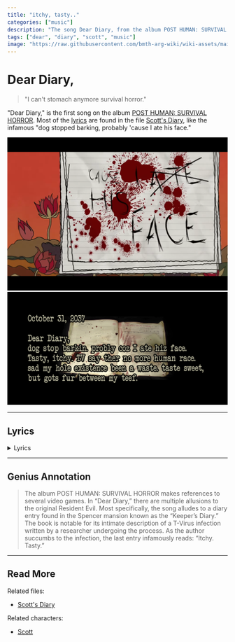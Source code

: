 ```yaml
---
title: "itchy, tasty.."
categories: ["music"]
description: "The song Dear Diary, from the album POST HUMAN: SURVIVAL HORROR."
tags: ["dear", "diary", "scott", "music"]
image: "https://raw.githubusercontent.com/bmth-arg-wiki/wiki-assets/main/music/ph1/album_cover_300.jpg"
---
```

# Dear Diary,

> "I can't stomach anymore survival horror."

"Dear Diary," is the first song on the album [POST HUMAN: SURVIVAL HORROR](ph-survival-horror). 
Most of the [lyrics](#lyrics) are found in the file [Scott's Diary](../for-sof/scott_personal_journal), like the infamous "dog stopped barking, probably 'cause I ate his face."

![atehisfacsong](https://raw.githubusercontent.com/bmth-arg-wiki/wiki-assets/main/music/ph1/dear-diary/atehisface.PNG)
![atehisfacediary](https://raw.githubusercontent.com/bmth-arg-wiki/wiki-assets/main/files/scott_diary/gallery/r.jpg)

***

## Lyrics

<details class="lyrics">
    <summary>Lyrics</summary>

Dear diary, I don't know what's going on, but something's up/
The dog won't stop barking and I think my TV is bust/
Every channel is the same, it's sending me insane/
And earlier, somebody bit me, what a fucking day/

The sky is falling, it's fucking boring/
I'm going braindead, isolated/
God is a shithead and we're his rejects/
Traumatised for breakfast/
I can't stomach anymore/
Survival Horror/

Dear diary, I feel itchy like there's bugs under my skin/
The dog's gone rabid (Shut the fuck up!) doing my head in/
I keep fading in and out, I don't know where I've been/
I feel so hungry, what the hell is happening?/

The sky is falling, it's fucking boring/
I'm going braindead, isolatеd/
God is a shithead and we're his rеjects/
Traumatised for breakfast/
I can't stomach anymore/
Survival Horror/

Dear diary, dog stopped barking, probably 'cause I ate his face/
"Tasty, itchy," TV say there's no more human race/
Kinda sad my whole entire existence been a waste/
Ah, never mind, it's not the end of the world, oh, wait/

Fly, hahahaha, oh/
Lie, oh.

(Source: Genius Lyrics website)

</details>

***

## Genius Annotation

> The album POST HUMAN: SURVIVAL HORROR makes references to several video games. In “Dear Diary,” 
there are multiple allusions to the original Resident Evil. Most specifically, the song alludes 
to a diary entry found in the Spencer mansion known as the “Keeper’s Diary.” The book is notable 
for its intimate description of a T-Virus infection written by a researcher undergoing the process. 
As the author succumbs to the infection, the last entry infamously reads: “Itchy. Tasty.”

***

## Read More

Related files:

- [Scott's Diary](../for-sof/scott_personal_journal)

Related characters:

- [Scott](../characters/syko)
